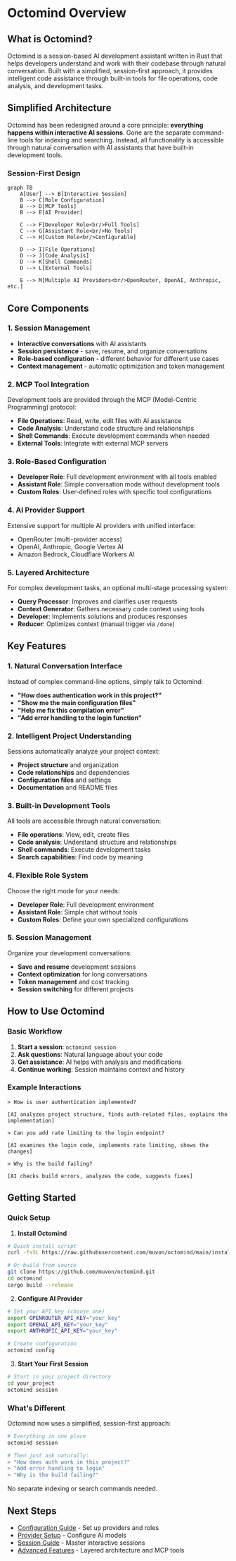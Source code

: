 # Octomind Overview

## What is Octomind?

Octomind is a session-based AI development assistant written in Rust that helps developers understand and work with their codebase through natural conversation. Built with a simplified, session-first approach, it provides intelligent code assistance through built-in tools for file operations, code analysis, and development tasks.

## Simplified Architecture

Octomind has been redesigned around a core principle: **everything happens within interactive AI sessions**. Gone are the separate command-line tools for indexing and searching. Instead, all functionality is accessible through natural conversation with AI assistants that have built-in development tools.

### Session-First Design

```mermaid
graph TB
    A[User] --> B[Interactive Session]
    B --> C[Role Configuration]
    B --> D[MCP Tools]
    B --> E[AI Provider]

    C --> F[Developer Role<br/>Full Tools]
    C --> G[Assistant Role<br/>No Tools]
    C --> H[Custom Role<br/>Configurable]

    D --> I[File Operations]
    D --> J[Code Analysis]
    D --> K[Shell Commands]
    D --> L[External Tools]

    E --> M[Multiple AI Providers<br/>OpenRouter, OpenAI, Anthropic, etc.]
```

## Core Components

### 1. Session Management
- **Interactive conversations** with AI assistants
- **Session persistence** - save, resume, and organize conversations
- **Role-based configuration** - different behavior for different use cases
- **Context management** - automatic optimization and token management

### 2. MCP Tool Integration
Development tools are provided through the MCP (Model-Centric Programming) protocol:
- **File Operations**: Read, write, edit files with AI assistance
- **Code Analysis**: Understand code structure and relationships
- **Shell Commands**: Execute development commands when needed
- **External Tools**: Integrate with external MCP servers

### 3. Role-Based Configuration
- **Developer Role**: Full development environment with all tools enabled
- **Assistant Role**: Simple conversation mode without development tools
- **Custom Roles**: User-defined roles with specific tool configurations

### 4. AI Provider Support
Extensive support for multiple AI providers with unified interface:
- OpenRouter (multi-provider access)
- OpenAI, Anthropic, Google Vertex AI
- Amazon Bedrock, Cloudflare Workers AI

### 5. Layered Architecture
For complex development tasks, an optional multi-stage processing system:
- **Query Processor**: Improves and clarifies user requests
- **Context Generator**: Gathers necessary code context using tools
- **Developer**: Implements solutions and produces responses
- **Reducer**: Optimizes context (manual trigger via `/done`)

## Key Features

### 1. Natural Conversation Interface
Instead of complex command-line options, simply talk to Octomind:
- **"How does authentication work in this project?"**
- **"Show me the main configuration files"**
- **"Help me fix this compilation error"**
- **"Add error handling to the login function"**

### 2. Intelligent Project Understanding
Sessions automatically analyze your project context:
- **Project structure** and organization
- **Code relationships** and dependencies
- **Configuration files** and settings
- **Documentation** and README files

### 3. Built-in Development Tools
All tools are accessible through natural conversation:
- **File operations**: View, edit, create files
- **Code analysis**: Understand structure and relationships
- **Shell commands**: Execute development tasks
- **Search capabilities**: Find code by meaning

### 4. Flexible Role System
Choose the right mode for your needs:
- **Developer Role**: Full development environment
- **Assistant Role**: Simple chat without tools
- **Custom Roles**: Define your own specialized configurations

### 5. Session Management
Organize your development conversations:
- **Save and resume** development sessions
- **Context optimization** for long conversations
- **Token management** and cost tracking
- **Session switching** for different projects

## How to Use Octomind

### Basic Workflow

1. **Start a session**: `octomind session`
2. **Ask questions**: Natural language about your code
3. **Get assistance**: AI helps with analysis and modifications
4. **Continue working**: Session maintains context and history

### Example Interactions

```
> How is user authentication implemented?

[AI analyzes project structure, finds auth-related files, explains the implementation]

> Can you add rate limiting to the login endpoint?

[AI examines the login code, implements rate limiting, shows the changes]

> Why is the build failing?

[AI checks build errors, analyzes the code, suggests fixes]
```

## Getting Started

### Quick Setup

1. **Install Octomind**
  ```bash
  # Quick install script
  curl -fsSL https://raw.githubusercontent.com/muvon/octomind/main/install.sh | bash

  # Or build from source
  git clone https://github.com/muvon/octomind.git
  cd octomind
  cargo build --release
  ```

2. **Configure AI Provider**
  ```bash
  # Set your API key (choose one)
  export OPENROUTER_API_KEY="your_key"
  export OPENAI_API_KEY="your_key"
  export ANTHROPIC_API_KEY="your_key"

  # Create configuration
  octomind config
  ```

3. **Start Your First Session**
  ```bash
  # Start in your project directory
  cd your_project
  octomind session
  ```

### What's Different

Octomind now uses a simplified, session-first approach:

```bash
# Everything in one place
octomind session

# Then just ask naturally:
> "How does auth work in this project?"
> "Add error handling to login"
> "Why is the build failing?"
```

No separate indexing or search commands needed.

## Next Steps

- [Configuration Guide](./02-configuration.md) - Set up providers and roles
- [Provider Setup](./03-providers.md) - Configure AI models
- [Session Guide](./05-sessions.md) - Master interactive sessions
- [Advanced Features](./06-advanced.md) - Layered architecture and MCP tools
